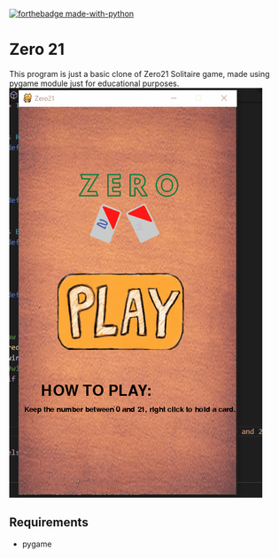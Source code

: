 [![forthebadge made-with-python](http://ForTheBadge.com/images/badges/made-with-python.svg)](https://www.python.org/)


# Zero 21

This program is just a basic clone of Zero21 Solitaire game, made using pygame module just for educational purposes. 
![](GameGif.gif)

## Requirements
 - pygame



